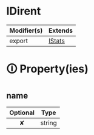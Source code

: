 # IDirent

| Modifier(s)                            | Extends                                    |
|----------------------------------------|--------------------------------------------|
| export | [IStats](https://hamedfathi.gitbook.io/aurelia-2-doc-api/aot/system/interface/interfaces/istats) |

# &#128712; Property(ies)

## name

| Optional                           | Type                         |
|:----------------------------------:|------------------------------|
| ✘ | string |